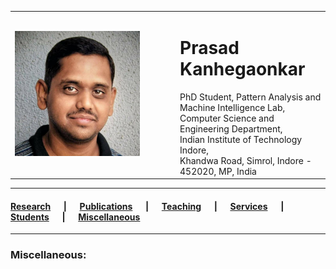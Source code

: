 <!-- <!DOCTYPE html> -->
<html lang="en">
  
<head>
  <title>Prasad Kanhegaonkar</title>
</head>

<body>
  <table>
    <tr>
      <td width="250px"><img src="ppk.jpg" width="200" height="200"></img></td>   
      <td valign="top">
        <h1>Prasad Kanhegaonkar</h1>
        PhD Student, Pattern Analysis and Machine Intelligence Lab, <br>
        Computer Science and Engineering Department, <br>
        Indian Institute of Technology Indore, <br>
        Khandwa Road, Simrol, Indore - 452020, MP, India
      </td>         
    </tr>
  </table>
  <hr>  

  <h4>
  <a href="https://github.com/prasad-iiti/prasad-iiti.github.io/blob/main/1.research.html">Research</a> &emsp; | &emsp;
  <a href="https://github.com/prasad-iiti/prasad-iiti.github.io/blob/main/2.publications.html">Publications</a> &emsp; | &emsp;
  <a href="https://github.com/prasad-iiti/prasad-iiti.github.io/blob/main/3.teaching.html">Teaching</a> &emsp; | &emsp;
  <a href="https://github.com/prasad-iiti/prasad-iiti.github.io/blob/main/4.services.html">Services</a> &emsp; | &emsp;
  <a href="https://github.com/prasad-iiti/prasad-iiti.github.io/blob/main/5.students.html">Students</a> &emsp; | &emsp;
  <a href="https://github.com/prasad-iiti/prasad-iiti.github.io/blob/main/6.miscellaneous.html">Miscellaneous</a>
  </h4>
  <hr>

  <h3>Miscellaneous:</h3>
  

</body>
</html>
